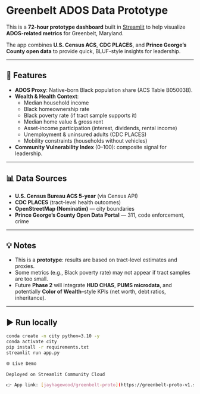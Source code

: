 # Greenbelt ADOS Data Prototype

This is a **72-hour prototype dashboard** built in [Streamlit](https://streamlit.io) to help visualize **ADOS-related metrics** for Greenbelt, Maryland.  

The app combines **U.S. Census ACS**, **CDC PLACES**, and **Prince George’s County open data** to provide quick, BLUF-style insights for leadership.

---

## 🚀 Features
- **ADOS Proxy**: Native-born Black population share (ACS Table B05003B).
- **Wealth & Health Context**:
  - Median household income
  - Black homeownership rate
  - Black poverty rate (if tract sample supports it)
  - Median home value & gross rent
  - Asset-income participation (interest, dividends, rental income)
  - Unemployment & uninsured adults (CDC PLACES)
  - Mobility constraints (households without vehicles)
- **Community Vulnerability Index** (0–100): composite signal for leadership.

---

## 📊 Data Sources
- **U.S. Census Bureau ACS 5-year** (via Census API)  
- **CDC PLACES** (tract-level health outcomes)  
- **OpenStreetMap (Nominatim)** — city boundaries  
- **Prince George’s County Open Data Portal** — 311, code enforcement, crime  

---

## 💡 Notes
- This is a **prototype**: results are based on tract-level estimates and proxies.  
- Some metrics (e.g., Black poverty rate) may not appear if tract samples are too small.  
- Future **Phase 2** will integrate **HUD CHAS**, **PUMS microdata**, and potentially **Color of Wealth**–style KPIs (net worth, debt ratios, inheritance).  

---

## ▶️ Run locally
```bash
conda create -n city python=3.10 -y
conda activate city
pip install -r requirements.txt
streamlit run app.py

🌐 Live Demo

Deployed on Streamlit Community Cloud

👉 App link: [jayhagewood/greenbelt-proto](https://greenbelt-proto-v1.streamlit.app/)

